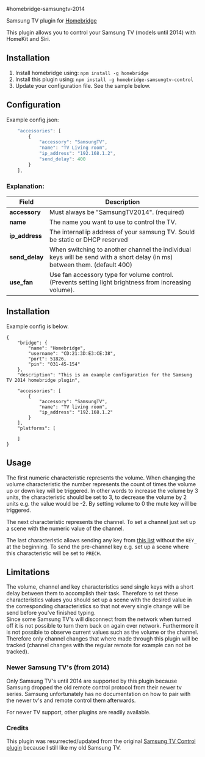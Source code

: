 #homebridge-samsungtv-2014

Samsung TV plugin for [Homebridge](https://github.com/nfarina/homebridge)

This plugin allows you to control your Samsung TV (models until 2014) with HomeKit and Siri.

## Installation
1. Install homebridge using: `npm install -g homebridge`
2. Install this plugin using: `npm install -g homebridge-samsungtv-control`
3. Update your configuration file. See the sample below.

## Configuration
Example config.json:

```js
    "accessories": [
		{
			"accessory": "SamsungTV",
			"name": "TV Living room",
			"ip_address": "192.168.1.2",
            "send_delay": 400
		}
	],
```

### Explanation:

Field           | Description
----------------|------------
**accessory**   | Must always be "SamsungTV2014". (required)
**name**        | The name you want to use to control the TV.
**ip_address**  | The internal ip address of your samsung TV.  Sould be static or DHCP reserved
**send_delay**  | When switching to another channel the individual keys will be send with a short delay (in ms) between them. (default 400)
**use_fan**     | Use fan accessory type for volume control.  (Prevents setting light brightness from increasing volume).

## Installation

Example config is below.
```
{
	"bridge": {
		"name": "Homebridge",
		"username": "CD:21:3D:E3:CE:38",
		"port": 51826,
		"pin": "031-45-154"
	},
	"description": "This is an example configuration for the Samsung TV 2014 homebridge plugin",

	"accessories": [
		{
			"accessory": "SamsungTV",
			"name": "TV living room",
			"ip_address": "192.168.1.2"
		}
	],
	"platforms": [

	]
}
```
## Usage

The first numeric characteristic represents the volume. When changing the volume characteristic the number represents the count of times the volume up or down key will be triggered. In other words to increase the volume by 3 units, the characteristic should be set to 3, to decrease the volume by 2 units e.g. the value would be -2. By setting volume to 0 the mute key will be triggered.

The next characteristic represents the channel. To set a channel just set up a scene with the numeric value of the channel.

The last characteristic allows sending any key from [this list](https://github.com/natalan/samsung-remote#remote-keys) without the `KEY_` at the beginning. To send the pre-channel key e.g. set up a scene where this characteristic will be set to `PRECH`.

## Limitations

The volume, channel and key characteristics send single keys with a short delay between them to accomplish their task. Therefore to set these characteristics values you should set up a scene with the desired value in the corresponding characteristics so that not every single change will be send before you've finished typing.  
Since some Samsung TV's will disconnect from the network when turned off it is not possible to turn them back on again over network.
Furthermore it is not possible to observe current values such as the volume or the channel. Therefore only channel changes that where made through this plugin will be tracked (channel changes with the regular remote for example can not be tracked).

### Newer Samsung TV's (from 2014)
Only Samsung TV's until 2014 are supported by this plugin because Samsung dropped the old remote control protocol from their newer tv series. Samsung unfortunately has no documentation on how to pair with the newer tv's and remote control them afterwards.

For newer TV support, other plugins are readily available.

### Credits
This plugin was resurrected/updated from the original [Samsung TV Control plugin](https://github.com/mmende/homebridge-samsungtv-control) because I still like my old Samsung TV.
  